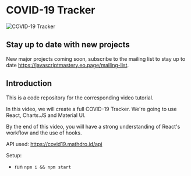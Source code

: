 # COVID-19 Tracker



![COVID-19 Tracker](https://i.ibb.co/X87BqVY/Screenshot-2020-04-13-at-10-14-58.png)

## Stay up to date with new projects
New major projects coming soon, subscribe to the mailing list to stay up to date https://javascriptmastery.eo.page/mailing-list.

## Introduction
This is a code repository for the corresponding video tutorial. 

In this video, we will create a full COVID-19 Tracker. We're going to use React, Charts.JS and Material UI.

By the end of this video, you will have a strong understanding of React's workflow and the use of hooks.

API used: https://covid19.mathdro.id/api

Setup:
- run ```npm i && npm start```
